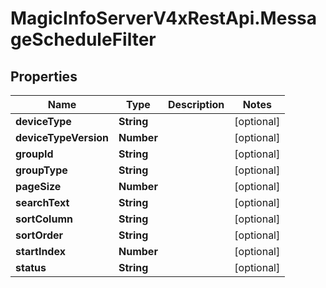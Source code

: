 # MagicInfoServerV4xRestApi.MessageScheduleFilter

## Properties
Name | Type | Description | Notes
------------ | ------------- | ------------- | -------------
**deviceType** | **String** |  | [optional] 
**deviceTypeVersion** | **Number** |  | [optional] 
**groupId** | **String** |  | [optional] 
**groupType** | **String** |  | [optional] 
**pageSize** | **Number** |  | [optional] 
**searchText** | **String** |  | [optional] 
**sortColumn** | **String** |  | [optional] 
**sortOrder** | **String** |  | [optional] 
**startIndex** | **Number** |  | [optional] 
**status** | **String** |  | [optional] 


